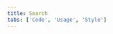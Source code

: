 ```yaml
---
title: Search
tabs: ['Code', 'Usage', 'Style']
---
```


<component 
    name="Small search"
    component="search" 
    variation="search--small"
    experimental="true"
    >
</component>

<component 
    name="Large search"
    component="search" 
    variation="search--large"
    experimental="true"
    >
</component>

<component-docs component="search"></component-docs>
